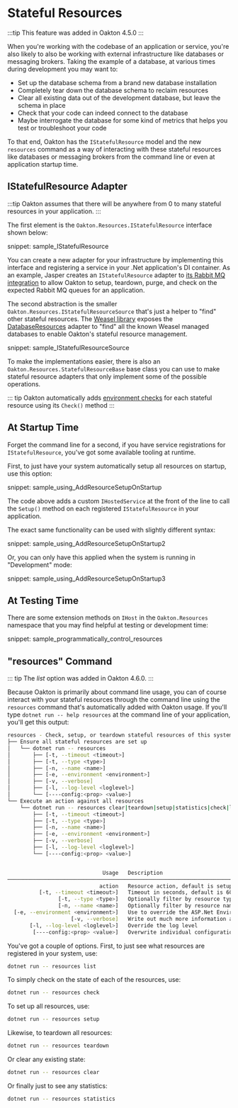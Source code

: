 ﻿# Stateful Resources

:::tip
This feature was added in Oakton 4.5.0
:::

When you're working with the codebase of an application or service, you're also
likely to also be working with external infrastructure like databases or messaging
brokers. Taking the example of a database, at various times during development you
may want to:

* Set up the database schema from a brand new database installation
* Completely tear down the database schema to reclaim resources
* Clear all existing data out of the development database, but leave the schema in place
* Check that your code can indeed connect to the database
* Maybe interrogate the database for some kind of metrics that helps you test or troubleshoot your code

To that end, Oakton has the `IStatefulResource` model and the new `resources` command as
a way of interacting with these stateful resources like databases or messaging brokers
from the command line or even at application startup time.

## IStatefulResource Adapter

:::tip
Oakton assumes that there will be anywhere from 0 to many stateful resources in
your application.
:::

The first element is the `Oakton.Resources.IStatefulResource` interface shown below:

snippet: sample_IStatefulResource

You can create a new adapter for your infrastructure by implementing this interface and registering
a service in your .Net application's DI container. As an example, Jasper creates an `IStatefulResource`
adapter to [its Rabbit MQ integration](https://github.com/JasperFx/jasper/blob/36f86aa20634e8839d7d68838e2a9f5b2b023ef0/src/Jasper.RabbitMQ/Internal/RabbitMqTransport.Resource.cs) to allow Oakton to setup, teardown, purge, and check on 
the expected Rabbit MQ queues for an application.

The second abstraction is the smaller `Oakton.Resources.IStatefulResourceSource` that's just 
a helper to "find" other stateful resources. The [Weasel library](https://github.com/jasperfx/weasel) exposes the [DatabaseResources](https://github.com/JasperFx/weasel/blob/606099d2cbbb0505ea93b10af0118cfbeda20657/src/Weasel.CommandLine/DatabaseResources.cs)
adapter to "find" all the known Weasel managed databases to enable Oakton's stateful resource management.

snippet: sample_IStatefulResourceSource

To make the implementations easier, there is also an `Oakton.Resources.StatefulResourceBase` base
class you can use to make stateful resource adapters that only implement some of the possible
operations.

::: tip
Oakton automatically adds [environment checks](/guide/host/environment) for each stateful resource using its
`Check()` method
:::

## At Startup Time

Forget the command line for a second, if you have service registrations for `IStatefulResource`, you've got some
available tooling at runtime.

First, to just have your system automatically setup all resources on startup, use this option:

snippet: sample_using_AddResourceSetupOnStartup

The code above adds a custom `IHostedService` at the front of the line to call the `Setup()`
method on each registered `IStatefulResource` in your application.

The exact same functionality can be used with slightly different syntax:

snippet: sample_using_AddResourceSetupOnStartup2

Or, you can only have this applied when the system is running in "Development" mode:

snippet: sample_using_AddResourceSetupOnStartup3

## At Testing Time

There are some extension methods on `IHost` in the `Oakton.Resources` namespace
that you may find helpful at testing or development time:

snippet: sample_programmatically_control_resources


## "resources" Command

::: tip
The *list* option was added in Oakton 4.6.0.
:::

Because Oakton is primarily about command line usage, you can of course interact with 
your stateful resources through the command line using the `resources` command that's
automatically added with Oakton usage. If you'll type `dotnet run -- help resources` at the
command line of your application, you'll get this output:

```bash
resources - Check, setup, or teardown stateful resources of this system
├── Ensure all stateful resources are set up
│   └── dotnet run -- resources
│       ├── [-t, --timeout <timeout>]
│       ├── [-t, --type <type>]
│       ├── [-n, --name <name>]
│       ├── [-e, --environment <environment>]
│       ├── [-v, --verbose]
│       ├── [-l, --log-level <loglevel>]
│       └── [----config:<prop> <value>]
└── Execute an action against all resources
    └── dotnet run -- resources clear|teardown|setup|statistics|check|list
        ├── [-t, --timeout <timeout>]
        ├── [-t, --type <type>]
        ├── [-n, --name <name>]
        ├── [-e, --environment <environment>]
        ├── [-v, --verbose]
        ├── [-l, --log-level <loglevel>]
        └── [----config:<prop> <value>]


                              Usage   Description
──────────────────────────────────────────────────────────────────────────────────────────────────────────────
                             action   Resource action, default is setup
          [-t, --timeout <timeout>]   Timeout in seconds, default is 60
                [-t, --type <type>]   Optionally filter by resource type
                [-n, --name <name>]   Optionally filter by resource name
  [-e, --environment <environment>]   Use to override the ASP.Net Environment name
                    [-v, --verbose]   Write out much more information at startup and enables console logging
       [-l, --log-level <loglevel>]   Override the log level
        [----config:<prop> <value>]   Overwrite individual configuration items
```

You've got a couple of options. First, to just see what resources are registered
in your system, use:

```bash
dotnet run -- resources list
```

To simply check on the state of each of the resources, use:

```bash
dotnet run -- resources check
```

To set up all resources, use:

```bash
dotnet run -- resources setup
```

Likewise, to teardown all resources:

```bash
dotnet run -- resources teardown
```

Or clear any existing state:

```bash
dotnet run -- resources clear
```

Or finally just to see any statistics:

```bash
dotnet run -- resources statistics
```







